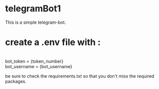 # telegramBot1

This is a simple telegram-bot.


<h1>create a .env file with :</h1> <br>
bot_token = {token_number} <br>
bot_username = {bot_username} <br>

be sure to check the requirements.txt so that you don't miss the required packages.
